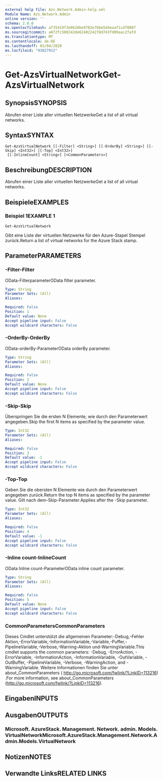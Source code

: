 ```yaml
---
external help file: Azs.Network.Admin-help.xml
Module Name: Azs.Network.Admin
online version: ''
schema: 2.0.0
ms.openlocfilehash: af35419f3e0b28be9782e7bbe5d4eaaf1cdf0807
ms.sourcegitcommit: a6f2fc500242de6248224278d743fd09aac2fafd
ms.translationtype: MT
ms.contentlocale: de-DE
ms.lasthandoff: 03/04/2020
ms.locfileid: "93827912"
---
```

# <span data-ttu-id="86c8e-101">Get-AzsVirtualNetwork</span><span class="sxs-lookup"><span data-stu-id="86c8e-101">Get-AzsVirtualNetwork</span></span>

## <span data-ttu-id="86c8e-102">Synopsis</span><span class="sxs-lookup"><span data-stu-id="86c8e-102">SYNOPSIS</span></span>
<span data-ttu-id="86c8e-103">Abrufen einer Liste aller virtuellen Netzwerke</span><span class="sxs-lookup"><span data-stu-id="86c8e-103">Get a list of all virtual networks.</span></span>

## <span data-ttu-id="86c8e-104">Syntax</span><span class="sxs-lookup"><span data-stu-id="86c8e-104">SYNTAX</span></span>

```
Get-AzsVirtualNetwork [[-Filter] <String>] [[-OrderBy] <String>] [[-Skip] <Int32>] [[-Top] <Int32>]
 [[-InlineCount] <String>] [<CommonParameters>]
```

## <span data-ttu-id="86c8e-105">Beschreibung</span><span class="sxs-lookup"><span data-stu-id="86c8e-105">DESCRIPTION</span></span>
<span data-ttu-id="86c8e-106">Abrufen einer Liste aller virtuellen Netzwerke</span><span class="sxs-lookup"><span data-stu-id="86c8e-106">Get a list of all virtual networks.</span></span>

## <span data-ttu-id="86c8e-107">Beispiele</span><span class="sxs-lookup"><span data-stu-id="86c8e-107">EXAMPLES</span></span>

### <span data-ttu-id="86c8e-108">Beispiel 1</span><span class="sxs-lookup"><span data-stu-id="86c8e-108">EXAMPLE 1</span></span>
```
Get-AzsVirtualNetwork
```

<span data-ttu-id="86c8e-109">Gibt eine Liste der virtuellen Netzwerke für den Azure-Stapel Stempel zurück.</span><span class="sxs-lookup"><span data-stu-id="86c8e-109">Return a list of virtual networks for the Azure Stack stamp.</span></span>

## <span data-ttu-id="86c8e-110">Parameter</span><span class="sxs-lookup"><span data-stu-id="86c8e-110">PARAMETERS</span></span>

### <span data-ttu-id="86c8e-111">-Filter</span><span class="sxs-lookup"><span data-stu-id="86c8e-111">-Filter</span></span>
<span data-ttu-id="86c8e-112">OData-Filterparameter</span><span class="sxs-lookup"><span data-stu-id="86c8e-112">OData filter parameter.</span></span>

```yaml
Type: String
Parameter Sets: (All)
Aliases:

Required: False
Position: 1
Default value: None
Accept pipeline input: False
Accept wildcard characters: False
```

### <span data-ttu-id="86c8e-113">-OrderBy</span><span class="sxs-lookup"><span data-stu-id="86c8e-113">-OrderBy</span></span>
<span data-ttu-id="86c8e-114">OData-orderBy-Parameter</span><span class="sxs-lookup"><span data-stu-id="86c8e-114">OData orderBy parameter.</span></span>

```yaml
Type: String
Parameter Sets: (All)
Aliases:

Required: False
Position: 2
Default value: None
Accept pipeline input: False
Accept wildcard characters: False
```

### <span data-ttu-id="86c8e-115">-Skip</span><span class="sxs-lookup"><span data-stu-id="86c8e-115">-Skip</span></span>
<span data-ttu-id="86c8e-116">Überspringen Sie die ersten N Elemente, wie durch den Parameterwert angegeben.</span><span class="sxs-lookup"><span data-stu-id="86c8e-116">Skip the first N items as specified by the parameter value.</span></span>

```yaml
Type: Int32
Parameter Sets: (All)
Aliases:

Required: False
Position: 3
Default value: -1
Accept pipeline input: False
Accept wildcard characters: False
```

### <span data-ttu-id="86c8e-117">-Top</span><span class="sxs-lookup"><span data-stu-id="86c8e-117">-Top</span></span>
<span data-ttu-id="86c8e-118">Geben Sie die obersten N Elemente wie durch den Parameterwert angegeben zurück.</span><span class="sxs-lookup"><span data-stu-id="86c8e-118">Return the top N items as specified by the parameter value.</span></span>
<span data-ttu-id="86c8e-119">Gilt nach dem-Skip-Parameter.</span><span class="sxs-lookup"><span data-stu-id="86c8e-119">Applies after the -Skip parameter.</span></span>

```yaml
Type: Int32
Parameter Sets: (All)
Aliases:

Required: False
Position: 4
Default value: -1
Accept pipeline input: False
Accept wildcard characters: False
```

### <span data-ttu-id="86c8e-120">-Inline count</span><span class="sxs-lookup"><span data-stu-id="86c8e-120">-InlineCount</span></span>
<span data-ttu-id="86c8e-121">OData Inline count-Parameter</span><span class="sxs-lookup"><span data-stu-id="86c8e-121">OData inline count parameter.</span></span>

```yaml
Type: String
Parameter Sets: (All)
Aliases:

Required: False
Position: 5
Default value: None
Accept pipeline input: False
Accept wildcard characters: False
```

### <span data-ttu-id="86c8e-122">CommonParameters</span><span class="sxs-lookup"><span data-stu-id="86c8e-122">CommonParameters</span></span>
<span data-ttu-id="86c8e-123">Dieses Cmdlet unterstützt die allgemeinen Parameter:-Debug,-Fehler Aktion,-ErrorVariable,-InformationVariable,-Variable,-Puffer,-PipelineVariable,-Verbose,-Warning-Aktion und-WarningVariable.</span><span class="sxs-lookup"><span data-stu-id="86c8e-123">This cmdlet supports the common parameters: -Debug, -ErrorAction, -ErrorVariable, -InformationAction, -InformationVariable, -OutVariable, -OutBuffer, -PipelineVariable, -Verbose, -WarningAction, and -WarningVariable.</span></span> <span data-ttu-id="86c8e-124">Weitere Informationen finden Sie unter about_CommonParameters ( http://go.microsoft.com/fwlink/?LinkID=113216) .</span><span class="sxs-lookup"><span data-stu-id="86c8e-124">For more information, see about_CommonParameters (http://go.microsoft.com/fwlink/?LinkID=113216).</span></span>

## <span data-ttu-id="86c8e-125">Eingaben</span><span class="sxs-lookup"><span data-stu-id="86c8e-125">INPUTS</span></span>

## <span data-ttu-id="86c8e-126">Ausgaben</span><span class="sxs-lookup"><span data-stu-id="86c8e-126">OUTPUTS</span></span>

### <span data-ttu-id="86c8e-127">Microsoft. AzureStack. Management. Network. admin. Models. VirtualNetwork</span><span class="sxs-lookup"><span data-stu-id="86c8e-127">Microsoft.AzureStack.Management.Network.Admin.Models.VirtualNetwork</span></span>

## <span data-ttu-id="86c8e-128">Notizen</span><span class="sxs-lookup"><span data-stu-id="86c8e-128">NOTES</span></span>

## <span data-ttu-id="86c8e-129">Verwandte Links</span><span class="sxs-lookup"><span data-stu-id="86c8e-129">RELATED LINKS</span></span>
